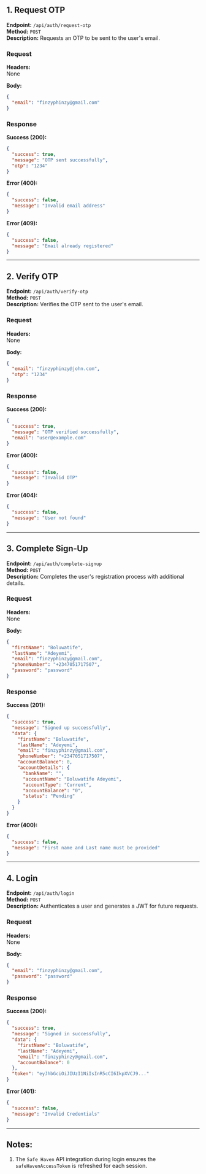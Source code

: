 ##

## **1. Request OTP**

**Endpoint:** `/api/auth/request-otp`  
**Method:** `POST`  
**Description:** Requests an OTP to be sent to the user's email.

### Request

**Headers:**  
None

**Body:**

```json
{
  "email": "finzyphinzy@gmail.com"
}
```

### Response

**Success (200):**

```json
{
  "success": true,
  "message": "OTP sent successfully",
  "otp": "1234"
}
```

**Error (400):**

```json
{
  "success": false,
  "message": "Invalid email address"
}
```

**Error (409):**

```json
{
  "success": false,
  "message": "Email already registered"
}
```

---

## **2. Verify OTP**

**Endpoint:** `/api/auth/verify-otp`  
**Method:** `POST`  
**Description:** Verifies the OTP sent to the user's email.

### Request

**Headers:**  
None

**Body:**

```json
{
  "email": "finzyphinzy@john.com",
  "otp": "1234"
}
```

### Response

**Success (200):**

```json
{
  "success": true,
  "message": "OTP verified successfully",
  "email": "user@example.com"
}
```

**Error (400):**

```json
{
  "success": false,
  "message": "Invalid OTP"
}
```

**Error (404):**

```json
{
  "success": false,
  "message": "User not found"
}
```

---

## **3. Complete Sign-Up**

**Endpoint:** `/api/auth/complete-signup`  
**Method:** `POST`  
**Description:** Completes the user's registration process with additional details.

### Request

**Headers:**  
None

**Body:**

```json
{
  "firstName": "Boluwatife",
  "lastName": "Adeyemi",
  "email": "finzyphinzy@gmail.com",
  "phoneNumber": "+2347051717507",
  "password": "password"
}
```

### Response

**Success (201):**

```json
{
  "success": true,
  "message": "Signed up successfully",
  "data": {
    "firstName": "Boluwatife",
    "lastName": "Adeyemi",
    "email": "finzyphinzy@gmail.com",
    "phoneNumber": "+2347051717507",
    "accountBalance": 0,
    "accountDetails": {
      "bankName": "",
      "accountName": "Boluwatife Adeyemi",
      "accountType": "Current",
      "accountBalance": "0",
      "status": "Pending"
    }
  }
}
```

**Error (400):**

```json
{
  "success": false,
  "message": "First name and Last name must be provided"
}
```

---

## **4. Login**

**Endpoint:** `/api/auth/login`  
**Method:** `POST`  
**Description:** Authenticates a user and generates a JWT for future requests.

### Request

**Headers:**  
None

**Body:**

```json
{
  "email": "finzyphinzy@gmail.com",
  "password": "password"
}
```

### Response

**Success (200):**

```json
{
  "success": true,
  "message": "Signed in successfully",
  "data": {
    "firstName": "Boluwatife",
    "lastName": "Adeyemi",
    "email": "finzyphinzy@gmail.com",
    "accountBalance": 0
  },
  "token": "eyJhbGciOiJIUzI1NiIsInR5cCI6IkpXVCJ9..."
}
```

**Error (401):**

```json
{
  "success": false,
  "message": "Invalid Credentials"
}
```

---

## Notes:

1. The `Safe Haven` API integration during login ensures the `safeHavenAccessToken` is refreshed for each session.
